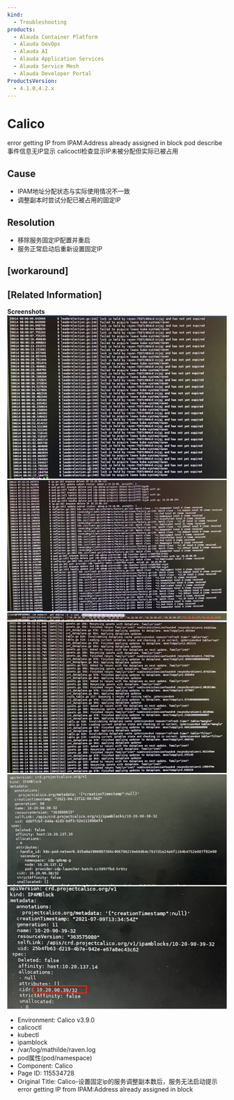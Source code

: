 ```yaml
---
kind:
  - Troubleshooting
products:
  - Alauda Container Platform
  - Alauda DevOps
  - Alauda AI
  - Alauda Application Services
  - Alauda Service Mesh
  - Alauda Developer Portal
ProductsVersion:
  - 4.1.0,4.2.x
---
```

<!-- A type of document that involves encountering a fault, diagnosing it, performing root cause analysis, and providing solutions. -->

# Calico

error getting IP from IPAM:Address already assigned in block pod describe事件信息无IP显示 calicoctl检查显示IP未被分配但实际已被占用

## Cause
- IPAM地址分配状态与实际使用情况不一致
- 调整副本时尝试分配已被占用的固定IP

## Resolution
- 移除服务固定IP配置并重启
- 服务正常启动后重新设置固定IP

## [workaround]

## [Related Information]
**Screenshots**
![](assets/calico-she-zhi-gu-ding-ipde-fu-wu-diao-zheng-fu-ben-shu-hou-fu-wu-wu-fa-qi-dong/image2022-6-14_16-33-9.png)![](assets/calico-she-zhi-gu-ding-ipde-fu-wu-diao-zheng-fu-ben-shu-hou-fu-wu-wu-fa-qi-dong/image2022-6-14_16-33-22.png)
![](assets/calico-she-zhi-gu-ding-ipde-fu-wu-diao-zheng-fu-ben-shu-hou-fu-wu-wu-fa-qi-dong/image2022-6-14_16-35-57.png)
![](assets/calico-she-zhi-gu-ding-ipde-fu-wu-diao-zheng-fu-ben-shu-hou-fu-wu-wu-fa-qi-dong/image2022-6-14_16-38-13.png)
![](assets/calico-she-zhi-gu-ding-ipde-fu-wu-diao-zheng-fu-ben-shu-hou-fu-wu-wu-fa-qi-dong/image2022-6-14_16-54-18.png)
![](assets/calico-she-zhi-gu-ding-ipde-fu-wu-diao-zheng-fu-ben-shu-hou-fu-wu-wu-fa-qi-dong/image2022-6-14_16-55-3.png)
- Environment: Calico v3.9.0
- calicoctl
- kubectl
- ipamblock
- /var/log/mathilde/raven.log
- pod属性(pod/namespace)
- Component: Calico
- Page ID: 115534728
- Original Title: Calico-设置固定ip的服务调整副本数后，服务无法启动提示error getting IP from IPAM:Address already assigned in block
